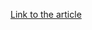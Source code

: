 [Link to the article](https://www.akamai.com/blog/security-research/cve-2023-26801-exploited-spreading-mirai-botnet)
